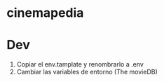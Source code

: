 # cinemapedia

# Dev

1. Copiar el env.tamplate y renombrarlo a .env
2. Cambiar las variables de entorno (The movieDB)